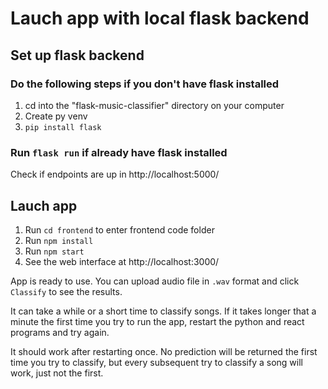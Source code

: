 # Lauch app with local flask backend
## Set up flask backend
### Do the following steps if you don't have flask installed
1. cd into the "flask-music-classifier" directory on your computer
2. Create py venv
3. `pip install flask`

### Run `flask run` if already have flask installed
Check if endpoints are up in http://localhost:5000/

## Lauch app
1. Run `cd frontend` to enter frontend code folder
2. Run `npm install`
3. Run `npm start`
4. See the web interface at http://localhost:3000/

App is ready to use. You can upload audio file in `.wav` format and click `Classify` to see the results.

It can take a while or a short
time to classify songs. If it takes longer
that a minute the first time you try to run the app,
restart the python and react programs and try again.

It should work after restarting once. No prediction
will be returned the first time you try to classify,
but every subsequent try to classify a song will work,
just not the first.
